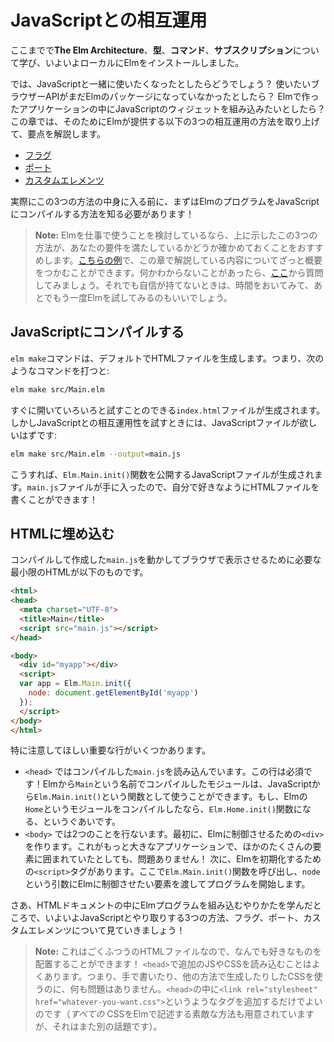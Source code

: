 <!--
# JavaScript Interop
-->
# JavaScriptとの相互運用

<!--
By now we have seen **The Elm Architecture**, **types**, **commands**, **subscriptions**, and we even have Elm installed locally.
-->
ここまでで**The Elm Architecture**、**型**、**コマンド**、**サブスクリプション**について学び、いよいよローカルにElmをインストールしました。

<!--
But what happens when you need to integrate with JavaScript? Maybe there is a browser API that does not have an equivalent Elm package yet. Maybe you want to embed a JavaScript widget within your Elm app? Etc. This chapter will outline Elm's three interop mechanisms:
-->
では、JavaScriptと一緒に使いたくなったとしたらどうでしょう？ 使いたいブラウザーAPIがまだElmのパッケージになっていなかったとしたら？ Elmで作ったアプリケーションの中にJavaScriptのウィジェットを組み込みたいとしたら？ この章では、そのためにElmが提供する以下の3つの相互運用の方法を取り上げて、要点を解説します。

<!--
- [Flags](/interop/flags.html)
- [Ports](/interop/ports.html)
- [Custom Elements](/interop/custom_elements.html)
-->

- [フラグ](/interop/flags.html)
- [ポート](/interop/ports.html)
- [カスタムエレメンツ](/interop/custom_elements.html)

<!--
Before we get into the three mechanisms, we need know how to compile Elm programs to JavaScript!
-->

実際にこの3つの方法の中身に入る前に、まずはElmのプログラムをJavaScriptにコンパイルする方法を知る必要があります！

<!--
> **NOTE:** If you are evaluating Elm for use at work, I encourage you to make sure these three mechanisms will be able to cover all of your needs. You can get a quick overview of this chapter by looking at these [examples](https://github.com/elm-community/js-integration-examples/). Please ask [here](https://discourse.elm-lang.org/) if you are not sure about something, and I encourage you to circle back to Elm later if you are not fully confident.
-->

> **Note:** Elmを仕事で使うことを検討しているなら、上に示したこの3つの方法が、あなたの要件を満たしているかどうか確かめておくことをおすすめします。[こちらの例](https://github.com/elm-community/js-integration-examples/)で、この章で解説している内容についてざっと概要をつかむことができます。何かわからないことがあったら、[ここ](https://discourse.elm-lang.org/)から質問してみましょう。それでも自信が持てないときは、時間をおいてみて、あとでもう一度Elmを試してみるのもいいでしょう。


<!--
## Compiling to JavaScript
-->

## JavaScriptにコンパイルする

<!--
Running `elm make` produces HTML files by default. So if you say:
-->
`elm make`コマンドは、デフォルトでHTMLファイルを生成します。つまり、次のようなコマンドを打つと:

```bash
elm make src/Main.elm
```

<!--
It produces an `index.html` file that you can just open and start playing with. If you are getting into JavaScript interop, you want to produce JavaScript files instead:
-->
すぐに開いていろいろと試すことのできる`index.html`ファイルが生成されます。しかしJavaScriptとの相互運用性を試すときには、JavaScriptファイルが欲しいはずです:

```bash
elm make src/Main.elm --output=main.js
```

<!--
This produces a JavaScript file that exposes an `Elm.Main.init()` function. So once you have `main.js` you can write your own HTML file that does whatever you want.
-->
こうすれば、`Elm.Main.init()`関数を公開するJavaScriptファイルが生成されます。`main.js`ファイルが手に入ったので、自分で好きなようにHTMLファイルを書くことができます！


<!--
## Embedding in HTML
-->
## HTMLに埋め込む

<!--
Here is the minimal HTML needed to make your `main.js` appear in a browser:
-->
コンパイルして作成した`main.js`を動かしてブラウザで表示させるために必要な最小限のHTMLが以下のものです。

```html
<html>
<head>
  <meta charset="UTF-8">
  <title>Main</title>
  <script src="main.js"></script>
</head>

<body>
  <div id="myapp"></div>
  <script>
  var app = Elm.Main.init({
    node: document.getElementById('myapp')
  });
  </script>
</body>
</html>
```

<!--
I want to call attention to the important lines here:
-->
特に注意してほしい重要な行がいくつかあります。

<!--
- `<head>` - We have a line to load our compiled `main.js` file. This is required! If you compile an Elm module called `Main`, you will get an `Elm.Main.init()` function available in JavaScript. If you compile an Elm module named `Home`, you will get an `Elm.Home.init()` function in JavaScript. Etc.

- `<body>` - We need to do two things here. First, we create a `<div>` that want our Elm program to take over. Maybe it is within a larger application, surrounded by tons of other stuff? That is fine! Second, we have a `<script>` to initializes our Elm program. Here we call the `Elm.Main.init()` function to start our program, passing in the `node` we want to take over.

Now that we know how to embed Elm programs in an HTML document, it is time to start exploring the three interop options: flags, ports, and custom elements!

> **Note:** This is a normal HTML file, so you can put whatever you want in it! Many people load additional JS and CSS files in the `<head>`. That means it is totally fine to write your CSS by hand or to generate it somehow. Add something like `<link rel="stylesheet" href="whatever-you-want.css">` in your `<head>` and you have access to it. (There are some great options for specifying your CSS all _within_ Elm as well, but that is a whole other topic!)
-->

- `<head>` ではコンパイルした`main.js`を読み込んでいます。この行は必須です！Elmから`Main`という名前でコンパイルしたモジュールは、JavaScriptから`Elm.Main.init()`という関数として使うことができます。もし、Elmの`Home`というモジュールをコンパイルしたなら、`Elm.Home.init()`関数になる、というぐあいです。
- `<body>` では2つのことを行ないます。最初に、Elmに制御させるための`<div>`を作ります。これがもっと大きなアプリケーションで、ほかのたくさんの要素に囲まれていたとしても、問題ありません！ 次に、Elmを初期化するための`<script>`タグがあります。ここで`Elm.Main.init()`関数を呼び出し、`node`という引数にElmに制御させたい要素を渡してプログラムを開始します。

さあ、HTMLドキュメントの中にElmプログラムを組み込むやりかたを学んだところで、いよいよJavaScriptとやり取りする3つの方法、フラグ、ポート、カスタムエレメンツについて見ていきましょう！

<!--
> **Note:** This is a normal HTML file, so you can put whatever you want in it! Many people load additional JS and CSS files in the `<head>`. That means it is totally fine to write your CSS by hand or to generate it somehow. Add something like `<link rel="stylesheet" href="whatever-you-want.css">` in your `<head>` and you have access to it. (There are some great options for specifying your CSS all _within_ Elm as well, but that is a whole other topic!)
-->

> **Note:** これはごくふつうのHTMLファイルなので、なんでも好きなものを配置することができます！ `<head>`で追加のJSやCSSを読み込むことはよくあります。つまり、手で書いたり、他の方法で生成したりしたCSSを使うのに、何も問題はありません。`<head>`の中に`<link rel="stylesheet" href="whatever-you-want.css">`というようなタグを追加するだけでよいのです（_すべての_ CSSをElmで記述する素敵な方法も用意されていますが、それはまた別の話題です）。
